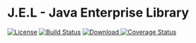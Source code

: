 # J.E.L - Java Enterprise Library

[![License](https://img.shields.io/badge/License-Apache%202.0-blue.svg)](https://opensource.org/licenses/Apache-2.0)
[![Build Status](https://travis-ci.org/lorislab/jel.png?branch=master)](https://travis-ci.org/lorislab/jel)
[![Download](https://api.bintray.com/packages/lorislab/maven/jel/images/download.svg) ](http://dl.bintray.com/lorislab/maven/org/lorislab/jee/jel/)
[![Coverage Status](https://coveralls.io/repos/github/lorislab/jel/badge.svg?branch=master)](https://coveralls.io/github/lorislab/jel?branch=master)

